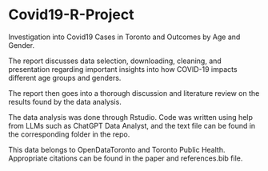 # Covid19-R-Project

Investigation into Covid19 Cases in Toronto and Outcomes by Age and Gender. 

The report discusses data selection, downloading, cleaning, and presentation regarding important insights into how COVID-19 impacts different age groups and genders. 

The report then goes into a thorough discussion and literature review on the results found by the data analysis. 

The data analysis was done through Rstudio. Code was written using help from LLMs such as ChatGPT Data Analyst, and the text file can be found in the corresponding folder in the repo. 

This data belongs to OpenDataToronto and Toronto Public Health. Appropriate citations can be found in the paper and references.bib file. 


